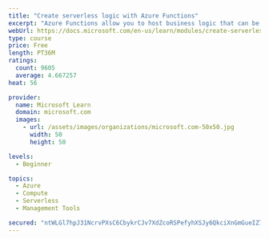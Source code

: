 ```yaml
---
title: "Create serverless logic with Azure Functions"
excerpt: "Azure Functions allow you to host business logic that can be executed without managing or provisioning server infrastructure"
webUrl: https://docs.microsoft.com/en-us/learn/modules/create-serverless-logic-with-azure-functions/
type: course
price: Free
length: PT36M
ratings:
  count: 9605
  average: 4.667257
heat: 56

provider:
  name: Microsoft Learn
  domain: microsoft.com
  images:
    - url: /assets/images/organizations/microsoft.com-50x50.jpg
      width: 50
      height: 50

levels:
  - Beginner

topics:
  - Azure
  - Compute
  - Serverless
  - Management Tools

secured: "ntWLGl7hpJ31NcrvPXsC6CbykrCJv7XdZcoRSPefyhXSJy6QkciXnGmGueIZ71fajDy+X4kDP8ptiV3Bjb9SBkmqqK4gAWRvXY2m3LJFyT5FPV3+od2jhfeCJsPKyfk6sp0Ng2lxvi9bXNv8UawK5IN0k/fKfY3YpllOjpCejVCwerDeUcijf9BPw61AG8isnI63q9UIPgvSu479uZ+/jTsPQVV/CMAwUIt8mtiR1urzk+L9YUMhbH8FZal86m8JrUFqqD+HXjgCc3DC43YQtUJu+tA5uL8Ncf2eyaGGMR5xjwrzqrYcwxNkbPGR17FCGQbyprt5zdw5nRDGYaDtdSWDUsaIFAXj8vS9huKuEoALOsc2K2KSmnsqyv3xJ6r92fMrL4AyWsuDwO4uwdY6UFluH5OdE8WKoEcBdJNOEvg=;ofTnHzR3dlNrUtBXE/WT2Q=="
---
```


